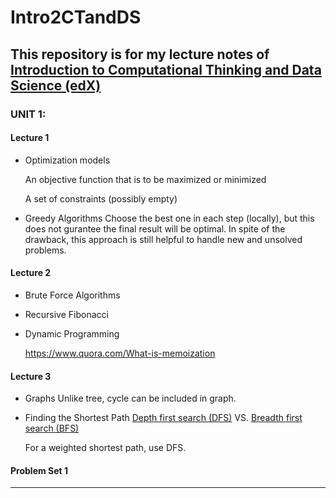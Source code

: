 # Intro2CTandDS

This repository is for my lecture notes of [Introduction to Computational Thinking and Data Science (edX)](https://www.edx.org/course/introduction-computational-thinking-data-mitx-6-00-2x-6)
---
### __UNIT 1:__
#### Lecture 1
- Optimization models
  
  An objective function that is to be maximized or minimized
  
  A set of constraints (possibly empty)
  
- Greedy Algorithms
  Choose the best one in each step (locally), but this does not gurantee the final result  will be optimal. In spite of the drawback, this approach is still helpful to handle new and unsolved problems.

#### Lecture 2
- Brute Force Algorithms
- Recursive Fibonacci
- Dynamic Programming

  https://www.quora.com/What-is-memoization

#### Lecture 3
- Graphs
  Unlike tree, cycle can be included in graph.

- Finding the Shortest Path
  [Depth first search (DFS)](https://www.youtube.com/watch?v=tlPuVe5Otio) VS. [Breadth first search (BFS)](https://www.youtube.com/watch?v=E_V71Ejz3f4)

  For a weighted shortest path, use DFS.

#### Problem Set 1
---
